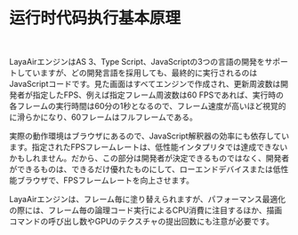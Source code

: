 # 运行时代码执行基本原理

​

LayaAirエンジンはAS 3、Type Script、JavaScriptの3つの言語の開発をサポートしていますが、どの開発言語を採用しても、最終的に実行されるのはJavaScriptコードです。見た画面はすべてエンジンで作成され、更新周波数は開発者が指定したFPS、例えば指定フレーム周波数は60 FPSであれば、実行時の各フレームの実行時間は60分の1秒となるので、フレーム速度が高いほど視覚的に滑らかになり、60フレームはフルフレームである。

実際の動作環境はブラウザにあるので、JavaScript解釈器の効率にも依存しています。指定されたFPSフレームレートは、低性能インタプリタでは達成できないかもしれません。だから、この部分は開発者が決定できるものではなく、開発者ができるものは、できるだけ優れたものにして、ローエンドデバイスまたは低性能ブラウザで、FPSフレームレートを向上させます。

LayaAirエンジンは、フレーム毎に塗り替えられますが、パフォーマンス最適化の際には、フレーム毎の論理コード実行によるCPU消費に注目するほか、描画コマンドの呼び出し数やGPUのテクスチャの提出回数にも注意が必要です。


 

 